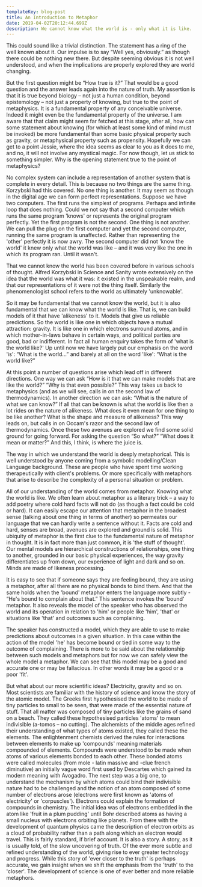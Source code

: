 ```yaml
---
templateKey: blog-post
title: An Introduction to Metaphor
date: 2019-04-02T20:12:44.699Z
description: We cannot know what the world is - only what it is like.
---
```

This could sound like a trivial distinction. The statement has a ring of the well known about it.  Our impulse is to say “Well yes, obviously.” as though there could be nothing new there.  But despite seeming obvious it is not well understood, and when the implications are properly explored they are world changing.


But the first question might be “How true is it?”  That would be a good question and the answer leads again into the nature of truth.  My assertion is that it is true beyond biology – not just a human condition, beyond epistemology – not just a property of knowing, but true to the point of metaphysics.  It is a fundamental property of any conceivable universe.  Indeed it might even be the fundamental property of the universe.  I am aware that that claim might seem far fetched at this stage, after all, how can some statement about knowing (for which at least some kind of mind must be invoked) be more fundamental than some basic physical property such as gravity, or metaphysical property such as propensity.  Hopefully we can get to a point Jessie, where the idea seems as clear to you as it does to me, and no, it will not involve any mystical magic.  For now though, let us stick to something simpler.  Why is the opening statement true to the point of metaphysics?   

No complex system can include a representation of another system that is complete in every detail.   This is because no two things are the same thing.  Korzybski had this covered.  No one thing is another.  It may seem as though in the digital age we can form perfect representations.  Suppose we have two computers.  The first runs the simplest of programs.  Perhaps and infinite loop that does nothing.  Could we not say that a second computer which runs the same program 'knows' or represents the original program perfectly.  Yet the first program is not the second.  One thing is not another.  We can pull the plug on the first computer and yet the second computer, running the same program is unaffected.  Rather than representing the 'other' perfectly it is now awry.  The second computer did not 'know the world' it knew only what the world was like – and it was very like the one in which its program ran.  Until it wasn't.

That we cannot know the world has been covered before in various schools of thought.  Alfred Korzybski in Science and Sanity wrote extensively on the idea that the world was what it was: it existed in the unspeakable realm, and that our representations of it were not the thing itself.   Similarly the phenomenologist school refers to the world as ultimately 'unknowable'.  

So it may be fundamental that we cannot know the world, but it is also fundamental that we can know what the world is like.  That is, we can build models of it that have 'alikeness' to it.  Models that give us reliable predictions.  So the world is like one in which objects have a mutual attraction: gravity.  It is like one in which electrons surround atoms, and in which mother-in-laws behave in certain ways, and political parties are good, bad or indifferent.  In fact all human enquiry takes the form of 'what is the world like?'  Up until now we have largely put our emphasis on the word 'is': “What is the world...” and barely at all on the word 'like':  “What is the world like?”

At this point a number of questions arise which lead off in different directions.  One way we can ask “How is it that we can make models that are like the world?”  “Why is that even possible?”   This way takes us back to metaphysics (and as we will see, calls in on the second law of thermodynamics).  In another direction we can ask: “What is the nature of what we can know?”  If all that can be known is what the world is like then a lot rides on the nature of alikeness.  What does it even mean for one thing to be like another?  What is the shape and measure of alikeness?   This way leads on, but calls in on Occam's razor and the second law of thermodynamics.  Once these two avenues are explored we find some solid ground for going forward.  For asking the question “So what?”  “What does it mean or matter?”  And this, I think, is where the juice is. 

The way in which we understand the world is deeply metaphorical.  This is well understood by anyone coming from a symbolic modelling/Clean Language background.  These are people who have spent time working therapeutically with client's problems.  Or more specifically with metaphors that arise to describe the complexity of a personal situation or problem.

All of our understanding of the world comes from metaphor.  Knowing what the world is like.  We often learn about metaphor as a literary trick – a way to add poetry where cold hard facts will not do (as though a fact could be cold or hard).  It can easily escape our attention that metaphor in the broadest sense (talking about one thing in terms of another) so permeates our language that we can hardly write a sentence without it.  Facts are cold and hard, senses are broad, avenues are explored and ground is solid.  This ubiquity of metaphor is the first clue to the fundamental nature of metaphor in thought.  It is in fact more than just common, it is 'the stuff of thought'.  Our mental models are hierarchical constructions of relationships, one thing to another, grounded in our basic physical experiences, the way gravity differentiates up from down, our experience of light and dark and so on.  Minds are made of likeness processing. 

It is easy to see that if someone says they are feeling bound, they are using a metaphor, after all there are no physical bonds to bind them.  And that the same holds when the 'bound' metaphor enters the language more subtly - “He's bound to complain about that.”  This sentence invokes the 'bound' metaphor.  It also reveals the model of the speaker who has observed the world and its operation in relation to 'him' or people like 'him', 'that' or situations like 'that' and outcomes such as complaining.  

The speaker has constructed a model, which they are able to use to make predictions about outcomes in a given situation.  In this case within the action of the model 'he' has become bound or tied in some way to the outcome of complaining.  There is more to be said about the relationship between such models and metaphors but for now we can safely view the whole model a metaphor.  We can see that this model may be a good and accurate one or may be fallacious. In other words it may be a good or a poor 'fit'.

But what about our more scientific ideas?  Electricity, gravity and so on.  Most scientists are familiar with the history of science and know the story of the atomic model.  The Greeks first hypothesised the world to be made of tiny particles to small to be seen, that were made of the essential nature of stuff.  That all matter was composed of tiny particles like the grains of sand on a beach.  They called these hypothesised particles 'atoms' to mean indivisible (a-tomos – no cutting).  The alchemists of the middle ages refined their understanding of what types of atoms existed, they called these the elements.  The enlightenment chemists derived the rules for interactions between elements to make up 'compounds' meaning materials compounded of elements.  Compounds were understood to be made when atoms of various elements bonded to each other.  These bonded atoms were called molecules (from mole - latin massive and -clue french diminutive) an initially vague word first used by Descartes which gained its modern meaning with Avogadro. The next step was a big one, to understand the mechanism by which atoms could bind their indivisible nature had to be challenged and the notion of an atom composed of some number of electrons arose (electrons were first known as 'atoms of electricity' or 'corpuscles').  Electrons could explain the formation of compounds in chemistry.  The initial idea was of electrons embedded in the atom like 'fruit in a plum pudding' until Bohr described atoms as having a small nucleus with electrons orbiting like planets.  From there with the development of quantum physics came the description of electron orbits as a cloud of probability rather than a path along which an electron would travel.  This is fairly standard, if brief account.  It is also a story.  A story, as it is usually told, of the slow uncovering of truth.  Of the ever more subtle and refined understanding of the world, giving rise to ever greater technology and progress.  While this story of 'ever closer to the truth' is perhaps accurate, we gain insight when we shift the emphasis from the 'truth' to the 'closer'.  The development of science  is one of ever better and more reliable metaphors. 



